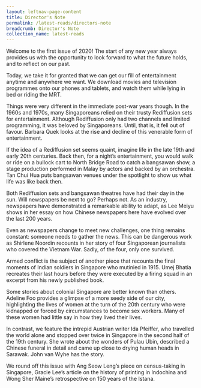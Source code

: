 ```yaml
---
layout: leftnav-page-content
title: Director's Note
permalink: /latest-reads/directors-note
breadcrumb: Director's Note
collection_name: latest-reads
---
```


Welcome to the first issue of 2020! The start of any new year always provides us with the opportunity to look forward to what the future holds, and to reflect on our past.

Today, we take it for granted that we can get our fill of entertainment anytime and anywhere we want. We download movies and television programmes onto our phones and tablets, and watch them while lying in bed or riding the MRT.

Things were very different in the immediate post-war years though. In the 1960s and 1970s, many Singaporeans relied on their trusty Rediffusion sets for entertainment. Although Rediffusion only had two channels and limited programming, it was beloved by Singaporeans. Until, that is, it fell out of favour. Barbara Quek looks at the rise and decline of this venerable form of entertainment.

If the idea of a Rediffusion set seems quaint, imagine life in the late 19th and early 20th centuries. Back then, for a night’s entertainment, you would walk or ride on a bullock cart to North Bridge Road to catch a bangsawan show, a stage production performed in Malay by actors and backed by an orchestra. Tan Chui Hua puts bangsawan venues under the spotlight to show us what life was like back then.

Both Rediffusion sets and bangsawan theatres have had their day in the sun. Will newspapers be next to go? Perhaps not. As an industry, newspapers have demonstrated a remarkable ability to adapt, as Lee Meiyu shows in her essay on how Chinese newspapers here have evolved over the last 200 years.

Even as newspapers change to meet new challenges, one thing remains constant: someone needs to gather the news. This can be dangerous work as Shirlene Noordin recounts in her story of four Singaporean journalists who covered the Vietnam War. Sadly, of the four, only one survived.

Armed conflict is the subject of another piece that recounts the final moments of Indian soldiers in Singapore who mutinied in 1915. Umej Bhatia recreates their last hours before they were executed by a firing squad in an excerpt from his newly published book.

Some stories about colonial Singapore are better known than others. Adeline Foo provides a glimpse of a more seedy side of our city, highlighting the lives of women at the turn of the 20th century who were kidnapped or forced by circumstances to become sex workers. Many of these women had little say in how they lived their lives.

In contrast, we feature the intrepid Austrian writer Ida Pfeiffer, who travelled the world alone and stopped over twice in Singapore in the second half of the 19th century. She wrote about the wonders of Pulau Ubin, described a Chinese funeral in detail and came up close to drying human heads in Sarawak. John van Wyhe has the story.

We round off this issue with Ang Seow Leng’s piece on census-taking in Singapore, Gracie Lee’s article on the history of printing in Indochina and Wong Sher Maine’s retrospective on 150 years of the Istana.
